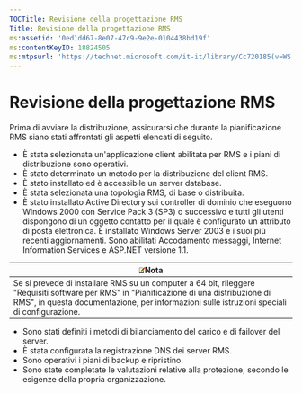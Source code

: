 ```yaml
---
TOCTitle: Revisione della progettazione RMS
Title: Revisione della progettazione RMS
ms:assetid: '0ed1dd67-8e07-47c9-9e2e-0104438bd19f'
ms:contentKeyID: 18824505
ms:mtpsurl: 'https://technet.microsoft.com/it-it/library/Cc720185(v=WS.10)'
---
```


Revisione della progettazione RMS
=================================

Prima di avviare la distribuzione, assicurarsi che durante la pianificazione RMS siano stati affrontati gli aspetti elencati di seguito.

-   È stata selezionata un'applicazione client abilitata per RMS e i piani di distribuzione sono operativi.
-   È stato determinato un metodo per la distribuzione del client RMS.
-   È stato installato ed è accessibile un server database.
-   È stata selezionata una topologia RMS, di base o distribuita.
-   È stato installato Active Directory sui controller di dominio che eseguono Windows 2000 con Service Pack 3 (SP3) o successivo e tutti gli utenti dispongono di un oggetto contatto per il quale è configurato un attributo di posta elettronica. È installato Windows Server 2003 e i suoi più recenti aggiornamenti. Sono abilitati Accodamento messaggi, Internet Information Services e ASP.NET versione 1.1.

| ![](images/Cc720185.note(WS.10).gif)Nota                                                                                                                                                                    |
|------------------------------------------------------------------------------------------------------------------------------------------------------------------------------------------------------------------------------------------|
| Se si prevede di installare RMS su un computer a 64 bit, rileggere "Requisiti software per RMS" in "Pianificazione di una distribuzione di RMS", in questa documentazione, per informazioni sulle istruzioni speciali di configurazione. |

-   Sono stati definiti i metodi di bilanciamento del carico e di failover del server.
-   È stata configurata la registrazione DNS dei server RMS.
-   Sono operativi i piani di backup e ripristino.
-   Sono state completate le valutazioni relative alla protezione, secondo le esigenze della propria organizzazione.

